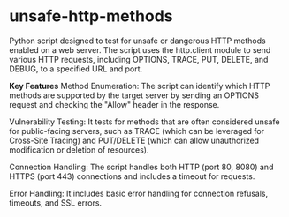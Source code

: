 # unsafe-http-methods
Python script designed to test for unsafe or dangerous HTTP methods enabled on a web server. The script uses the http.client module to send various HTTP requests, including OPTIONS, TRACE, PUT, DELETE, and DEBUG, to a specified URL and port.

**Key Features**
Method Enumeration: The script can identify which HTTP methods are supported by the target server by sending an OPTIONS request and checking the "Allow" header in the response.

Vulnerability Testing: It tests for methods that are often considered unsafe for public-facing servers, such as TRACE (which can be leveraged for Cross-Site Tracing) and PUT/DELETE (which can allow unauthorized modification or deletion of resources).

Connection Handling: The script handles both HTTP (port 80, 8080) and HTTPS (port 443) connections and includes a timeout for requests.

Error Handling: It includes basic error handling for connection refusals, timeouts, and SSL errors.
